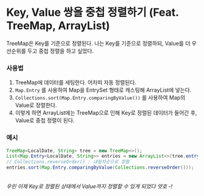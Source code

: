 # Key, Value 쌍을 중첩 정렬하기 (Feat. TreeMap, ArrayList)

TreeMap은 Key를 기준으로 정렬된다. 나는 Key를 기준으로 정렬하되, Value를 더 우선순위를 두고 중첩 정렬을 하고 싶었다.

### 사용법
1. TreeMap에 데이터를 세팅한다. 어차피 자동 정렬된다.
2. `Map.Entry` 를 사용하여 Map을 EntrySet 형태로 캐스팅해 ArrayList에 넣는다.
3. `Collections.sort(Map.Entry.comparingByValue())` 를 사용하여 Map의 Value로 정렬한다.
4. 이렇게 하면 ArrayList에는 TreeMap으로 인해 Key로 정렬된 데이터가 들어간 후, Value로 중첩 정렬이 된다.

### 예시
```java
TreeMap<LocalDate, String> tree = new TreeMap<>();
List<Map.Entry<LocalDate, String>> entries = new ArrayList<>(tree.entrySet());
// Collections.reverseOrder() : 내림차순으로 정렬
entries.sort(Map.Entry.comparingByValue(Collections.reverseOrder())); 
```

<br>
<i>우린 이제 Key로 정렬된 상태에서 Value까지 정렬할 수 있게 되었다 얏호 -!</i>


